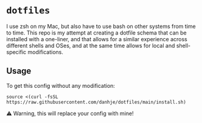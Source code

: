 # `dotfiles`

I use zsh on my Mac, but also have to use bash on other systems from time to time. This repo is my attempt at creating a dotfile schema that can be installed with a one-liner, and that allows for a similar experience across different shells and OSes, and at the same time allows for local and shell-specific modifications. 

## Usage

To get this config without any modification:

```shell
source <(curl -fsSL https://raw.githubusercontent.com/danhje/dotfiles/main/install.sh)
```

⚠️ Warning, this will replace your config with mine!